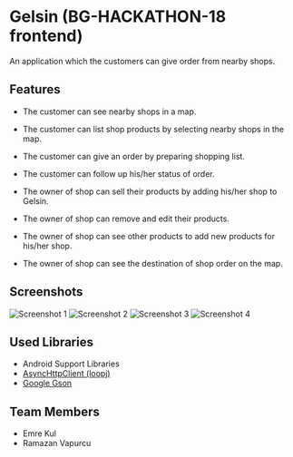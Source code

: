 # Gelsin (BG-HACKATHON-18 frontend)
An application which the customers can give order from nearby shops.

## Features
* The customer can see nearby shops in a map.
* The customer can list shop products by selecting nearby shops in the map.
* The customer can give an order by preparing shopping list.
* The customer can follow up his/her status of order.

* The owner of shop can sell their products by adding his/her shop to Gelsin.
* The owner of shop can remove and edit their products.
* The owner of shop can see other products to add new products for his/her shop.
* The owner of shop can see the destination of shop order on the map.

## Screenshots
![Screenshot 1](https://github.com/wmramazan/gelsin-frontend/blob/master/device-2018-02-18-100024.png?raw=true)
![Screenshot 2](https://github.com/wmramazan/gelsin-frontend/blob/master/device-2018-02-18-100109.png?raw=true)
![Screenshot 3](https://github.com/wmramazan/gelsin-frontend/blob/master/device-2018-02-18-100412.png?raw=true)
![Screenshot 4](https://github.com/wmramazan/gelsin-frontend/blob/master/device-2018-02-18-103257.png?raw=true)

## Used Libraries
* Android Support Libraries
* [AsyncHttpClient (loopj)](https://github.com/loopj/android-async-http)
* [Google Gson](https://github.com/google/gson)

## Team Members
* Emre Kul
* Ramazan Vapurcu